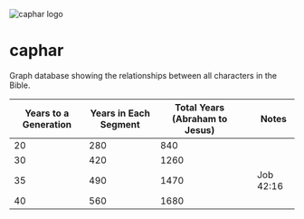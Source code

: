 ![caphar logo](res/caphar.png)
# caphar
Graph database showing the relationships between all characters in the Bible.

| Years to a Generation  | Years in Each Segment  | Total Years (Abraham to Jesus)  |   | Notes  |
|---|---|---|---|---|
| 20  | 280  | 840  |   |   |
| 30  | 420  | 1260  |   |   |
| 35  | 490  | 1470  |   | Job 42:16  |
| 40  | 560  | 1680  |   |   |
